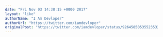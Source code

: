 ```yaml
---
date: "Fri Nov 03 14:38:15 +0000 2017"
layout: "like"
authorName: "I Am Devloper"
authorUrl: "https://twitter.com/iamdevloper"
originalPost: "https://twitter.com/iamdevloper/status/926458505355235328"
---
```

